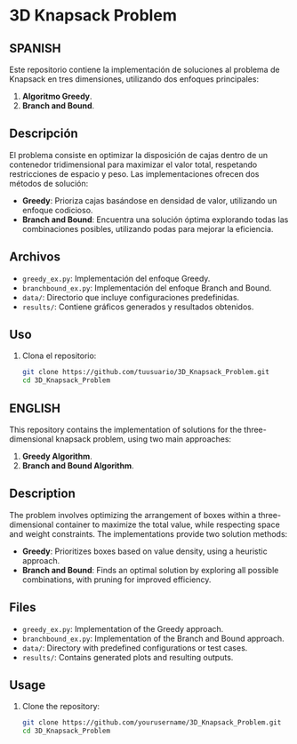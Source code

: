 # 3D Knapsack Problem

## SPANISH
Este repositorio contiene la implementación de soluciones al problema de Knapsack en tres dimensiones, utilizando dos enfoques principales:
1. **Algoritmo Greedy**.
2. **Branch and Bound**.

## Descripción

El problema consiste en optimizar la disposición de cajas dentro de un contenedor tridimensional para maximizar el valor total, respetando restricciones de espacio y peso. Las implementaciones ofrecen dos métodos de solución:
- **Greedy**: Prioriza cajas basándose en densidad de valor, utilizando un enfoque codicioso.
- **Branch and Bound**: Encuentra una solución óptima explorando todas las combinaciones posibles, utilizando podas para mejorar la eficiencia.

## Archivos

- `greedy_ex.py`: Implementación del enfoque Greedy.
- `branchbound_ex.py`: Implementación del enfoque Branch and Bound.
- `data/`: Directorio que incluye configuraciones predefinidas.
- `results/`: Contiene gráficos generados y resultados obtenidos.

## Uso

1. Clona el repositorio:
   ```bash
   git clone https://github.com/tuusuario/3D_Knapsack_Problem.git
   cd 3D_Knapsack_Problem
   
## ENGLISH

This repository contains the implementation of solutions for the three-dimensional knapsack problem, using two main approaches:
1. **Greedy Algorithm**.
2. **Branch and Bound Algorithm**.

## Description

The problem involves optimizing the arrangement of boxes within a three-dimensional container to maximize the total value, while respecting space and weight constraints. The implementations provide two solution methods:
- **Greedy**: Prioritizes boxes based on value density, using a heuristic approach.
- **Branch and Bound**: Finds an optimal solution by exploring all possible combinations, with pruning for improved efficiency.

## Files

- `greedy_ex.py`: Implementation of the Greedy approach.
- `branchbound_ex.py`: Implementation of the Branch and Bound approach.
- `data/`: Directory with predefined configurations or test cases.
- `results/`: Contains generated plots and resulting outputs.

## Usage

1. Clone the repository:
   ```bash
   git clone https://github.com/yourusername/3D_Knapsack_Problem.git
   cd 3D_Knapsack_Problem
